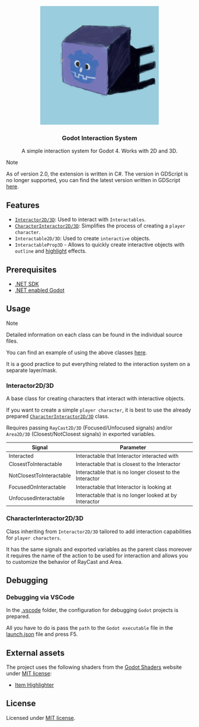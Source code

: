 <div align="center">
	<img src="./icon.png" width="320px" />
	<h3>Godot Interaction System</h3>
	<p />
	<p>A simple interaction system for Godot 4. Works with 2D and 3D.</p>
</div>

> [!NOTE]
> As of version 2.0, the extension is written in C#.
> The version in GDScript is no longer supported, you can find the latest version written in GDScript [here](https://github.com/MASSHUU12/godot-interaction-system/tree/v1.5.0).

## Features

-   [`Interactor2D/3D`](#interactor2d3d): Used to interact with `Interactables`.
-   [`CharacterInteractor2D/3D`](#characterinteractor2d3d): Simplifies the process of creating a `player character`.
-   `Interactable2D/3D`: Used to create `interactive` objects.
-   `InteractableProp3D` - Allows to quickly create interactive objects with `outline` and [highlight](https://godotshaders.com/shader/collectable-item-shining-highlight/) effects.

## Prerequisites

-   [.NET SDK](https://dotnet.microsoft.com/download)
-   [.NET enabled Godot](https://godotengine.org/download)

## Usage

> [!NOTE]
> Detailed information on each class can be found in the individual source files.

You can find an example of using the above classes [here](./scenes).

It is a good practice to put everything related to the interaction system on a separate layer/mask.

### Interactor2D/3D

A base class for creating characters that interact with interactive objects.

If you want to create a simple `player character`, it is best to use the already prepared [`CharacterInteractor2D/3D`](#characterinteractor2d3d) class.

Requires passing `RayCast2D/3D` (Focused/Unfocused signals) and/or `Area2D/3D` (Closest/NotClosest signals) in exported variables.

| Signal                   | Parameter                                                |
| ------------------------ | -------------------------------------------------------- |
| Interacted               | Interactable that Interactor interacted with             |
| ClosestToInteractable    | Interactable that is closest to the Interactor           |
| NotClosestToInteractable | Interactable that is no longer closest to the Interactor |
| FocusedOnInteractable    | Interactable that Interactor is looking at               |
| UnfocusedInteractable    | Interactable that is no longer looked at by Interactor   |

### CharacterInteractor2D/3D

Class inheriting from `Interactor2D/3D` tailored to add interaction capabilities for `player characters`.

It has the same signals and exported variables as the parent class moreover it requires the name of the action to be used for interaction and allows you to customize the behavior of RayCast and Area.

## Debugging

### Debugging via VSCode

In the [.vscode](./.vscode) folder, the configuration for debugging `Godot` projects is prepared.

All you have to do is pass the `path` to the `Godot executable` file in the [launch.json](./.vscode/launch.json) file and press F5.

## External assets

The project uses the following shaders from the [Godot Shaders](https://godotshaders.com/shader/collectable-item-shining-highlight/) website under [MIT license](https://opensource.org/licenses/MIT):

-   [Item Highlighter](https://godotshaders.com/shader/collectable-item-shining-highlight/)

## License

Licensed under [MIT license](./LICENSE).

